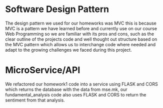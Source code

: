 # Software Design Pattern
The design pattern we used for our homeworks was MVC this is because MVC is a pattern we have learned before and currently use on our course Web Programming so we are familiar with its pros and cons, such as the clear outline of the projects code and well thought out structure based on the MVC pattern which allows us to interchange code where needed and adapt to the growing challenges we faced during this project. 
# MicroService/API
We refactored our homework1 code into a service using FLASK and CORS which returns the database with the data from mse.mk, our fundamental_analysis code also uses FLASK and CORS to return the sentiment from that analysis.